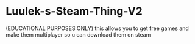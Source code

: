 # Luulek-s-Steam-Thing-V2
(EDUCATIONAL PURPOSES ONLY) this allows you to get free games and make them multiplayer so u can download them on steam
